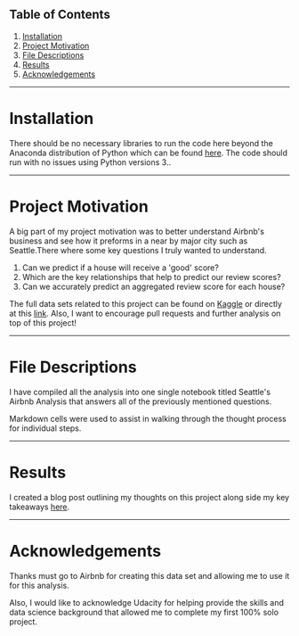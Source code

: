 ## Table of Contents
1. [Installation](#Installation)
2. [Project Motivation](#Motivation)
3. [File Descriptions](#Descriptions)
4. [Results](#Results)
5. [Acknowledgements](#Acknowledgements)

____
# Installation <a name='Installation'></a>
There should be no necessary libraries to run the code here beyond the Anaconda distribution of Python which can be found [here](https://www.anaconda.com/). The code should run with no issues using Python versions 3..

___
# Project Motivation <a name='Motivation'></a>

A big part of my project motivation was to better understand Airbnb's business and see how it preforms in a near by major city such as Seattle.There where some key questions I truly wanted to understand.

1. Can we predict if a house will receive a 'good' score?
2. Which are the key relationships that help to predict our review scores?
3. Can we accurately predict an aggregated review score for each house?

The full data sets related to this project can be found on [Kaggle](https://www.kaggle.com/) or directly at this [link](https://www.kaggle.com/airbnb/seattle). Also, I want to encourage pull requests and further analysis on top of this project!

____
# File Descriptions <a name="Descriptions"></a>


I have compiled all the analysis into one single notebook titled Seattle's Airbnb Analysis that answers all of the previously mentioned questions.

Markdown cells were used to assist in walking through the thought process for individual steps.

____
# Results <a name='Results'></a>

I created a blog post outlining my thoughts on this project along side my key takeaways [here](https://medium.com/@surohittandon123/sneaking-into-airbnbs-seattle-data-af6bd2e909f0).

____
# Acknowledgements <a name='Acknowledgements'></a>

Thanks must go to Airbnb for creating this data set and allowing me to use it for this analysis.

Also, I would like to acknowledge Udacity for helping provide the skills and data science background that allowed me to complete my first 100% solo project.
